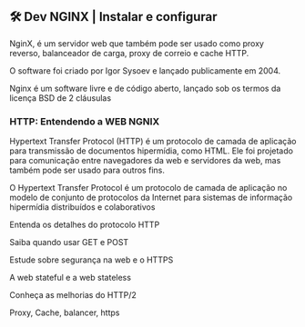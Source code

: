 ## 🛠 Dev NGINX | Instalar e configurar

NginX, é um servidor web que também pode ser usado como proxy reverso, balanceador de carga, proxy de correio e cache HTTP.  

O software foi criado por Igor Sysoev e lançado publicamente em 2004.  

Nginx é um software livre e de código aberto, lançado sob os termos da licença BSD de 2 cláusulas

### HTTP: Entendendo a WEB NGNIX

Hypertext Transfer Protocol (HTTP) é um protocolo de camada de aplicação para transmissão de documentos hipermídia, como HTML. 
Ele foi projetado para comunicação entre navegadores da web e servidores da web, mas também pode ser usado para outros fins.  

O Hypertext Transfer Protocol é um protocolo de camada de aplicação no modelo de conjunto de protocolos da Internet para sistemas de informação hipermídia distribuídos e colaborativos



Entenda os detalhes do protocolo HTTP

Saiba quando usar GET e POST

Estude sobre segurança na web e o HTTPS

A web stateful e a web stateless

Conheça as melhorias do HTTP/2


Proxy, Cache, balancer, https

